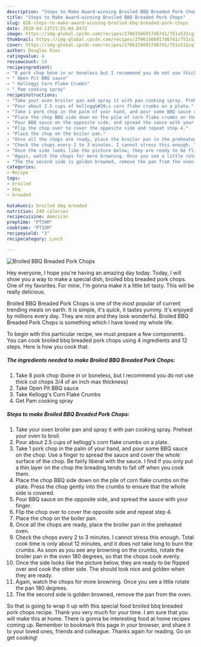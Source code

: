 ```yaml
---
description: "Steps to Make Award-winning Broiled BBQ Breaded Pork Chops"
title: "Steps to Make Award-winning Broiled BBQ Breaded Pork Chops"
slug: 828-steps-to-make-award-winning-broiled-bbq-breaded-pork-chops
date: 2020-04-23T21:55:04.047Z
image: https://img-global.cpcdn.com/recipes/27061566917d6741/751x532cq70/broiled-bbq-breaded-pork-chops-recipe-main-photo.jpg
thumbnail: https://img-global.cpcdn.com/recipes/27061566917d6741/751x532cq70/broiled-bbq-breaded-pork-chops-recipe-main-photo.jpg
cover: https://img-global.cpcdn.com/recipes/27061566917d6741/751x532cq70/broiled-bbq-breaded-pork-chops-recipe-main-photo.jpg
author: Douglas Rios
ratingvalue: 4
reviewcount: 14
recipeingredient:
- "8 pork chop bone in or boneless but I recommend you do not use thick cut chops 34 of an inch max thickness"
- " Open Pit BBQ sauce"
- " Kelloggs Corn Flake Crumbs"
- " Pam cooking spray"
recipeinstructions:
- "Take your oven broiler pan and spray it with pan cooking spray. Preheat your oven to broil."
- "Pour about 2.5 cups of kellogg&#39;s corn flake crumbs on a plate."
- "Take 1 pork chop in the palm of your hand, and pour some BBQ sauce on the chop. Use a finger to spread the sauce and cover the whole surface of the chop. Be fairly liberal with the sauce. I find if you only put a thin layer on the chop the breading tends to fall off when you cook them."
- "Place the chop BBQ side down on the pile of corn flake crumbs on the plate. Press the chop gently into the crumbs to ensure that the whole side is covered."
- "Pour BBQ sauce on the opposite side, and spread the sauce with your finger."
- "Flip the chop over to cover the opposite side and repeat step 4."
- "Place the chop on the boiler pan."
- "Once all the chops are ready, place the broiler pan in the preheated oven."
- "Check the chops every 2 to 3 minutes. I cannot stress this enough. Total cook time is only about 12 minutes, and it does not take long to burn the crumbs. As soon as you see any browning on the crumbs, rotate the broiler pan in the oven 180 degrees, so that the chops cook evenly."
- "Once the side looks like the picture below, they are ready to be flipped over and cook the other side. The should look nice and golden when they are ready."
- "Again, watch the chops for more browning. Once you see a little rotate the pan 180 degrees."
- "The the second side is golden browned, remove the pan from the oven."
categories:
- Recipe
tags:
- broiled
- bbq
- breaded

katakunci: broiled bbq breaded 
nutrition: 249 calories
recipecuisine: American
preptime: "PT34M"
cooktime: "PT32M"
recipeyield: "3"
recipecategory: Lunch

---
```



![Broiled BBQ Breaded Pork Chops](https://img-global.cpcdn.com/recipes/27061566917d6741/751x532cq70/broiled-bbq-breaded-pork-chops-recipe-main-photo.jpg)

Hey everyone, I hope you're having an amazing day today. Today, I will show you a way to make a special dish, broiled bbq breaded pork chops. One of my favorites. For mine, I'm gonna make it a little bit tasty. This will be really delicious.

Broiled BBQ Breaded Pork Chops is one of the most popular of current trending meals on earth. It is simple, it's quick, it tastes yummy. It's enjoyed by millions every day. They are nice and they look wonderful. Broiled BBQ Breaded Pork Chops is something which I have loved my whole life.




To begin with this particular recipe, we must prepare a few components. You can cook broiled bbq breaded pork chops using 4 ingredients and 12 steps. Here is how you cook that.

<!--inarticleads1-->

##### The ingredients needed to make Broiled BBQ Breaded Pork Chops:

1. Take 8 pork chop (bone in or boneless, but I recommend you do not use thick cut chops 3/4 of an inch max thickness)
1. Take  Open Pit BBQ sauce
1. Take  Kellogg&#39;s Corn Flake Crumbs
1. Get  Pam cooking spray




<!--inarticleads2-->

##### Steps to make Broiled BBQ Breaded Pork Chops:

1. Take your oven broiler pan and spray it with pan cooking spray. Preheat your oven to broil.
1. Pour about 2.5 cups of kellogg&#39;s corn flake crumbs on a plate.
1. Take 1 pork chop in the palm of your hand, and pour some BBQ sauce on the chop. Use a finger to spread the sauce and cover the whole surface of the chop. Be fairly liberal with the sauce. I find if you only put a thin layer on the chop the breading tends to fall off when you cook them.
1. Place the chop BBQ side down on the pile of corn flake crumbs on the plate. Press the chop gently into the crumbs to ensure that the whole side is covered.
1. Pour BBQ sauce on the opposite side, and spread the sauce with your finger.
1. Flip the chop over to cover the opposite side and repeat step 4.
1. Place the chop on the boiler pan.
1. Once all the chops are ready, place the broiler pan in the preheated oven.
1. Check the chops every 2 to 3 minutes. I cannot stress this enough. Total cook time is only about 12 minutes, and it does not take long to burn the crumbs. As soon as you see any browning on the crumbs, rotate the broiler pan in the oven 180 degrees, so that the chops cook evenly.
1. Once the side looks like the picture below, they are ready to be flipped over and cook the other side. The should look nice and golden when they are ready.
1. Again, watch the chops for more browning. Once you see a little rotate the pan 180 degrees.
1. The the second side is golden browned, remove the pan from the oven.




So that is going to wrap it up with this special food broiled bbq breaded pork chops recipe. Thank you very much for your time. I am sure that you will make this at home. There is gonna be interesting food at home recipes coming up. Remember to bookmark this page in your browser, and share it to your loved ones, friends and colleague. Thanks again for reading. Go on get cooking!

